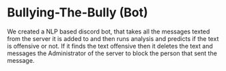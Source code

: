 # Bullying-The-Bully (Bot)

We created a NLP based discord bot, that takes all the messages texted from the server it is added to and then runs analysis and predicts if the text is offensive or not. If it finds the text offensive then it deletes the text and messages the Administrator of the server to block the person that sent the message.
